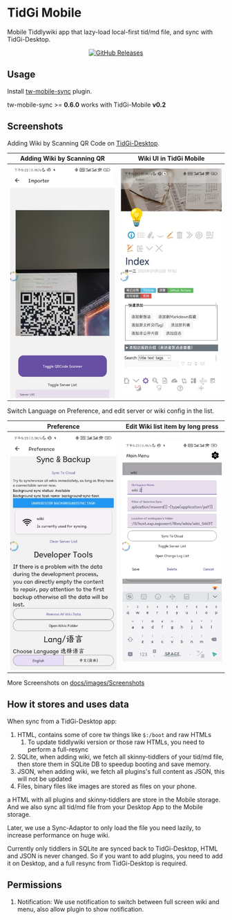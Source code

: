 # TidGi Mobile

Mobile Tiddlywiki app that lazy-load local-first tid/md file, and sync with TidGi-Desktop.

<div align="center">

[![GitHub Releases](https://img.shields.io/github/downloads/tiddly-gittly/TidGi-Mobile/latest/total?label=Download%20Latest%20Release&style=for-the-badge)](https://github.com/tiddly-gittly/TidGi-Mobile/releases/latest)

</div>

## Usage

Install [tw-mobile-sync](https://github.com/tiddly-gittly/tw-mobile-sync) plugin.

tw-mobile-sync >= **0.6.0** works with TidGi-Mobile **v0.2**

## Screenshots

<!--- table generated by https://www.tablesgenerator.com/markdown_tables -->

Adding Wiki by Scanning QR Code on [TidGi-Desktop](https://github.com/tiddly-gittly/TidGi-Desktop).

| Adding Wiki by Scanning QR                                                                       | Wiki UI in TidGi Mobile                                                                      |
|--------------------------------------------------------------------------------------------------|----------------------------------------------------------------------------------------------|
| ![Screenshot of Adding Wiki by Scanning QR](./docs/images/Screenshots/Screenshot-QR.jpg) | ![Screenshot of Wiki UI in TidGi Mobile](./docs/images/Screenshots/Screenshot-Wiki.jpg) |



Switch Language on Preference, and edit server or wiki config in the list.

| Preference                                                                                       | Edit Wiki list item by long press                                                            |
|--------------------------------------------------------------------------------------------------|----------------------------------------------------------------------------------------------|
| ![Screenshot of Adding Wiki by Scanning QR](./docs/images/Screenshots/Screenshot-Preference.jpg) | ![Screenshot of Wiki UI in TidGi Mobile](./docs/images/Screenshots/Screenshot-Edit-Wiki.jpg) |

More Screenshots on [docs/images/Screenshots](./docs/images/Screenshots)

## How it stores and uses data

When sync from a TidGi-Desktop app:

1. HTML, contains some of core tw things like `$:/boot` and raw HTMLs
    1. To update tiddlywiki version or those raw HTMLs, you need to perform a full-resync
1. SQLite, when adding wiki, we fetch all skinny-tiddlers of your tid/md file, then store them in SQLite DB to speedup booting and save memory.
1. JSON, when adding wiki, we fetch all plugins's full content as JSON, this will not be updated
1. Files, binary files like images are stored as files on your phone.

 a HTML with all plugins and skinny-tiddlers are store in the Mobile storage. And we also sync all tid/md file from your Desktop App to the Mobile storage.

Later, we use a Sync-Adaptor to only load the file you need lazily, to increase performance on huge wiki.

Currently only tiddlers in SQLite are synced back to TidGi-Desktop, HTML and JSON is never changed. So if you want to add plugins, you need to add it on Desktop, and a full resync from TidGi-Desktop is required.

## Permissions

1. Notification: We use notification to switch between full screen wiki and menu, also allow plugin to show notification.

